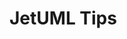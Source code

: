 # JetUML Tips

<div id=body></div>

<script src="https://ajax.googleapis.com/ajax/libs/jquery/3.5.1/jquery.min.js"></script>


<style>
/* Snippet taken from https://www.w3schools.com/howto/howto_js_collapsible.asp */
  .collapsible 
  {
    background-color: #777;
    color: white;
    cursor: pointer;
    padding: 18px;
    width: 100%;
    border: none;
    text-align: left;
    outline: none;
    font-size: 15px;
  }

  .active, .collapsible:hover 
  {
    background-color: #555;
  }

  .content 
  {
    padding: 0 18px;
    display: none;
    overflow: hidden;
    background-color: #f1f1f1;
  }
</style>

<script>

	function parseJson(data){
        var numTips = 0;
        var lines = data.split("\n");
        for(var i = 0; i<lines.length; i++)
        {
      	  var line = lines[i];
      	  if (line.includes("tips.quantity="))
      	  {
      	    numTips = line.split("tips.quantity=")[1];
      		break;
      	  }
        }

        for(var j = 1; j <= numTips; j++)
        {
      	  var tipContent = $('<div/>', 
            {
              class: "content",
            }
          );

          var tipFileName = "tip-" + j + ".json";
          var tipPath = "tipdata/tips/" + tipFileName;
          $.getJSON(tipPath, data =>
            {
          	  var collapsibleTip = $('<button/>', 
          	  {
                text: data["title"],
                id: 'button_j',
                class: 'collapsible',
                click: function() //function snippet taken from 
                  { //https://www.w3schools.com/howto/howto_js_collapsible.asp
                  this.classList.toggle("active");
                  var content = this.nextElementSibling;
                  if (content.style.display === "block") 
                  {
                    content.style.display = "none";
                  } 
                  else 
                  {
                    content.style.display = "block";
                  }
                }
            });
            $("#body").append(collapsibleTip);
            $("#body").append(tipContent);

            // looping over the tip contents and adding the tip elements to tipContent
            var content = data["content"];
            for (var tipElement in content)
            {
              for(var type in tipElement)
              {
                if(type == "text")
                {
                  var tipText = $('<p/>', 
          	        {
                      text: tipElement["text"],
                    }
                  );
                  tipContent.appendChild(tipText);
                }
                else if (type == "image")
                {
                  var tipImage = $('<img/>', 
          	        {
                      src: "tipdata/tip_images/" + tipElement["image"],
                    }
                  );
                  tipContent.appendChild(tipImage);
                }
              }
            }
          }
        );
      }
    }

  $.ajax({ 
    url: 'src/ca/mcgill/cs/jetuml/JetUML.properties', 
    dataType: 'json', 
    async: false, 
    success: parseJson
  });


  

</script>